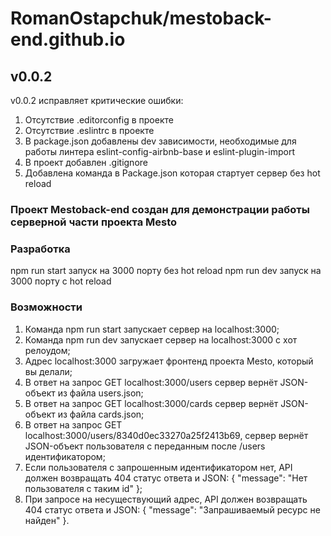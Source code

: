 # RomanOstapchuk/mestoback-end.github.io

## v0.0.2

v0.0.2 исправляет критические ошибки:
1) Отсутствие .editorconfig в проекте
2) Отсутствие .eslintrc в проекте
3) В package.json добавлены dev зависимости, необходимые для работы линтера eslint-config-airbnb-base и eslint-plugin-import
4) В проект добавлен .gitignore
5) Добавлена команда в Package.json которая стартует сервер без hot reload

### Проект Mestoback-end создан для демонстрации работы серверной части проекта Mesto

### Разработка

npm run start запуск на 3000 порту без hot reload
npm run dev запуск на 3000 порту с hot reload

### Возможности 

1) Команда npm run start запускает сервер на localhost:3000;
2) Команда npm run dev запускает сервер на localhost:3000 с хот релоудом;
3) Адрес localhost:3000 загружает фронтенд проекта Mesto, который вы делали;
4) В ответ на запрос GET localhost:3000/users сервер вернёт JSON-объект из файла users.json;
5) В ответ на запрос GET localhost:3000/cards сервер вернёт JSON-объект из файла cards.json;
6) В ответ на запрос GET localhost:3000/users/8340d0ec33270a25f2413b69, сервер вернёт JSON-объект пользователя с переданным после /users идентификатором;
7) Если пользователя с запрошенным идентификатором нет, API должен возвращать 404 статус ответа и JSON: { "message": "Нет пользователя с таким id" };
8) При запросе на несуществующий адрес, API должен возвращать 404 статус ответа и JSON: { "message": "Запрашиваемый ресурс не найден" }.